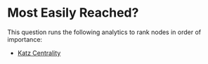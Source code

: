 # Most Easily Reached?

This question runs the following analytics to rank nodes in order of
importance:

-   [Katz
    Centrality](/au/gov/asd/tac/constellation/views/analyticview/docs/analytic-katz-centrality.html)
